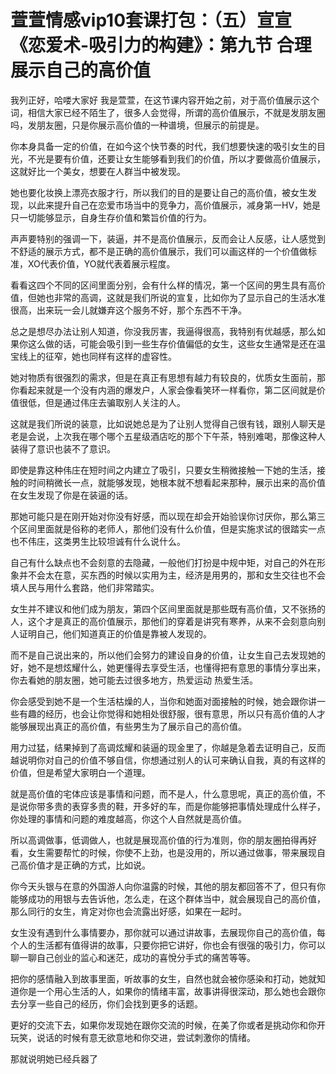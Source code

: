 # 萱萱情感vip10套课打包：（五）宣宣《恋爱术-吸引力的构建》：第九节 合理展示自己的高价值

我列正好，哈喽大家好 我是萱萱，在这节课内容开始之前，对于高价值展示这个词，相信大家已经不陌生了，很多人会觉得，所谓的高价值展示，不就是发朋友圈吗，发朋友圈，只是你展示高价值的一种谱境，但展示的前提是。

你本身具备一定的价值，在如今这个快节奏的时代，我们想要快速的吸引女生的目光，不光是要有价值，还要让女生能够看到我们的价值，所以才要做高价值展示，这就好比一个美女，想要在人群当中被发现。

她也要化妆换上漂亮衣服才行，所以我们的目的是要让自己的高价值，被女生发现，以此来提升自己在恋爱市场当中的竞争力，高价值展示，减身第一HV，她是只一切能够显示，自身生存价值和繁旨价值的行为。

声声要特别的强调一下，装逼，并不是高价值展示，反而会让人反感，让人感觉到不舒适的展示方式，都不是正确的高价值展示，我们可以画这样的一个价值做标准，XO代表价值，YO就代表着展示程度。

看看这四个不同的区间里面分别，会有什么样的情况，第一个区间的男生具有高价值，但她也非常的高调，这就是我们所说的宣复，比如你为了显示自己的生活水准很高，出来玩一会儿就嫌弃这个服务不好，那个东西不干净。

总之是想尽办法让别人知道，你没我厉害，我逼得很高，我特别有优越感，那么如果你这么做的话，可能会吸引到一些生存价值偏低的女生，这些女生通常是还在温宝线上的征窄，她也同样有这样的虚容性。

她对物质有很强烈的需求，但是在真正有思想有越力有较良的，优质女生面前，那你看起来就是一个没有内涵的爆发户，人家会像看笑环一样看你，第二区间就是价值很低，但是通过伟庄去骗取别人关注的人。

这就是我们所说的装意，比如说她总是为了让别人觉得自己很有钱，跟别人聊天是老是会说，上次我在哪个哪个五星级酒店吃的那个下午茶，特别难喝，那像这种人装得了意识也装不了意识。

即使是靠这种伟庄在短时间之内建立了吸引，只要女生稍微接触一下她的生活，接触的时间稍微长一点，就能够发现，她根本就不想看起来那种，展示出来的高价值在女生发现了你是在装逼的话。

那她可能只是在刚开始对你没有好感，而以现在却会开始验误你讨厌你，那么第三个区间里面就是俗称的老师人，那他们没有什么价值，但是实施求试的很踏实一点也不伟庄，这类男生比较坦诚有什么说什么。

自己有什么缺点也不会刻意的去隐藏，一般他们打扮是中规中矩，对自己的外在形象并不会太在意，买东西的时候以实用为主，经济是用男的，那和女生交往也不会填人民与用什么套路，他们非常踏实。

女生并不建议和他们成为朋友，第四个区间里面就是那些既有高价值，又不张扬的人，这个才是真正的高价值展示，那他们的穿着是讲究有寒养，从来不会刻意向别人证明自己，他们知道真正的价值是靠被人发现的。

而不是自己说出来的，所以他们会努力的建设自身的价值，让女生自己去发现她的好，她不是想炫耀什么，她更懂得去享受生活，也懂得把有意思的事情分享出来，你去看她的朋友圈，她可能去过很多地方，热爱运动 热爱生活。

你会感受到她不是一个生活枯燥的人，当你和她面对面接触的时候，她会跟你讲一些有趣的经历，也会让你觉得和她相处很舒服，很有意思，所以只有高价值的人才能够展现出真正的高价值，有些男生为了展示自己的高价值。

用力过猛，结果掉到了高调炫耀和装逼的现金里了，你越是急着去证明自己，反而越说明你对自己的价值不够自信，你想通过别人的认可来确认自我，真的有这样的价值，但是希望大家明白一个道理。

就是高价值的宅体应该是事情和问题，而不是人，什么意思呢，真正的高价值，不是说你带多贵的表穿多贵的鞋，开多好的车，而是你能够把事情处理成什么样子，你处理的事情和问题的难度越高，你这个人自然就是高价值。

所以高调做事，低调做人，也就是展现高价值的行为准则，你的朋友圈拍得再好看，女生需要帮忙的时候，你使不上劲，也是没用的，所以通过做事，带来展现自己高价值才是正确的方式，比如说。

你今天头银与在意的外国游人向你温露的时候，其他的朋友都回答不了，但只有你能够成功的用银与去告诉他，怎么走，在这个群体当中，就会展现自己的高价值，那么同行的女生，肯定对你也会流露出好感，如果在一起时。

女生没有遇到什么事情要办，那你就可以通过讲故事，去展现你自己的高价值，每个人的生活都有值得讲的故事，只要你把它讲好，你也会有很强的吸引力，你可以聊一聊自己创业的监心和迷茫，成功的喜悅分手式的痛苦等等。

把你的感情融入到故事里面，听故事的女生，自然也就会被你感染和打动，她就知道你是一个用心生活的人，如果你的情绪丰富，故事讲得很深动，那么她也会跟你去分享一些自己的经历，你们会找到更多的话题。

更好的交流下去，如果你发现她在跟你交流的时候，在美了你或者是挑动你和你开玩笑，说话的时候有意无欲意地和你交进，尝试刺激你的情绪。

那就说明她已经兵器了